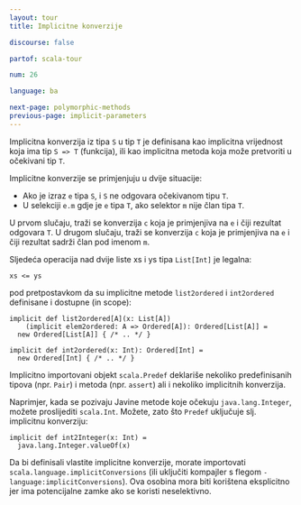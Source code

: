 ```yaml
---
layout: tour
title: Implicitne konverzije

discourse: false

partof: scala-tour

num: 26

language: ba

next-page: polymorphic-methods
previous-page: implicit-parameters
---
```


Implicitna konverzija iz tipa `S` u tip `T` je definisana kao implicitna vrijednost koja ima tip `S => T` (funkcija), 
ili kao implicitna metoda koja može pretvoriti u očekivani tip `T`.

Implicitne konverzije se primjenjuju u dvije situacije:

* Ako je izraz `e` tipa `S`, i `S` ne odgovara očekivanom tipu `T`.
* U selekciji `e.m` gdje je `e` tipa `T`, ako selektor `m` nije član tipa `T`.

U prvom slučaju, traži se konverzija `c` koja je primjenjiva na `e` i čiji rezultat odgovara `T`. 
U drugom slučaju, traži se konverzija `c` koja je primjenjiva na `e` i čiji rezultat sadrži član pod imenom `m`.

Sljedeća operacija nad dvije liste xs i ys tipa `List[Int]` je legalna:

    xs <= ys

pod pretpostavkom da su implicitne metode `list2ordered` i `int2ordered` definisane i dostupne (in scope):

    implicit def list2ordered[A](x: List[A])
        (implicit elem2ordered: A => Ordered[A]): Ordered[List[A]] =
      new Ordered[List[A]] { /* .. */ }
    
    implicit def int2ordered(x: Int): Ordered[Int] = 
      new Ordered[Int] { /* .. */ }

Implicitno importovani objekt `scala.Predef` deklariše nekoliko predefinisanih tipova (npr. `Pair`) i metoda (npr. `assert`) ali i nekoliko implicitnih konverzija.

Naprimjer, kada se pozivaju Javine metode koje očekuju `java.lang.Integer`, možete proslijediti `scala.Int`.
Možete, zato što `Predef` uključuje slj. implicitnu konverziju:

    implicit def int2Integer(x: Int) =
      java.lang.Integer.valueOf(x)

Da bi definisali vlastite implicitne konverzije, morate importovati `scala.language.implicitConversions`
(ili uključiti kompajler s flegom `-language:implicitConversions`). 
Ova osobina mora biti korištena eksplicitno jer ima potencijalne zamke ako se koristi neselektivno.
